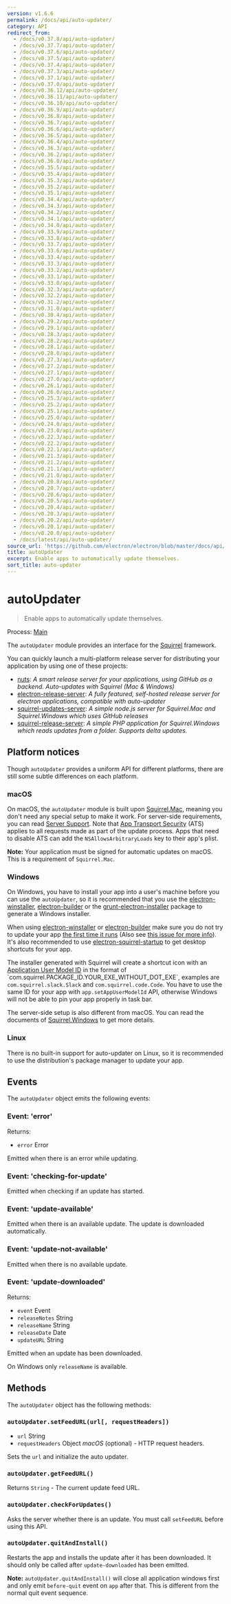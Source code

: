 ```yaml
---
version: v1.6.6
permalink: /docs/api/auto-updater/
category: API
redirect_from:
  - /docs/v0.37.8/api/auto-updater/
  - /docs/v0.37.7/api/auto-updater/
  - /docs/v0.37.6/api/auto-updater/
  - /docs/v0.37.5/api/auto-updater/
  - /docs/v0.37.4/api/auto-updater/
  - /docs/v0.37.3/api/auto-updater/
  - /docs/v0.37.1/api/auto-updater/
  - /docs/v0.37.0/api/auto-updater/
  - /docs/v0.36.12/api/auto-updater/
  - /docs/v0.36.11/api/auto-updater/
  - /docs/v0.36.10/api/auto-updater/
  - /docs/v0.36.9/api/auto-updater/
  - /docs/v0.36.8/api/auto-updater/
  - /docs/v0.36.7/api/auto-updater/
  - /docs/v0.36.6/api/auto-updater/
  - /docs/v0.36.5/api/auto-updater/
  - /docs/v0.36.4/api/auto-updater/
  - /docs/v0.36.3/api/auto-updater/
  - /docs/v0.36.2/api/auto-updater/
  - /docs/v0.36.0/api/auto-updater/
  - /docs/v0.35.5/api/auto-updater/
  - /docs/v0.35.4/api/auto-updater/
  - /docs/v0.35.3/api/auto-updater/
  - /docs/v0.35.2/api/auto-updater/
  - /docs/v0.35.1/api/auto-updater/
  - /docs/v0.34.4/api/auto-updater/
  - /docs/v0.34.3/api/auto-updater/
  - /docs/v0.34.2/api/auto-updater/
  - /docs/v0.34.1/api/auto-updater/
  - /docs/v0.34.0/api/auto-updater/
  - /docs/v0.33.9/api/auto-updater/
  - /docs/v0.33.8/api/auto-updater/
  - /docs/v0.33.7/api/auto-updater/
  - /docs/v0.33.6/api/auto-updater/
  - /docs/v0.33.4/api/auto-updater/
  - /docs/v0.33.3/api/auto-updater/
  - /docs/v0.33.2/api/auto-updater/
  - /docs/v0.33.1/api/auto-updater/
  - /docs/v0.33.0/api/auto-updater/
  - /docs/v0.32.3/api/auto-updater/
  - /docs/v0.32.2/api/auto-updater/
  - /docs/v0.31.2/api/auto-updater/
  - /docs/v0.31.0/api/auto-updater/
  - /docs/v0.30.4/api/auto-updater/
  - /docs/v0.29.2/api/auto-updater/
  - /docs/v0.29.1/api/auto-updater/
  - /docs/v0.28.3/api/auto-updater/
  - /docs/v0.28.2/api/auto-updater/
  - /docs/v0.28.1/api/auto-updater/
  - /docs/v0.28.0/api/auto-updater/
  - /docs/v0.27.3/api/auto-updater/
  - /docs/v0.27.2/api/auto-updater/
  - /docs/v0.27.1/api/auto-updater/
  - /docs/v0.27.0/api/auto-updater/
  - /docs/v0.26.1/api/auto-updater/
  - /docs/v0.26.0/api/auto-updater/
  - /docs/v0.25.3/api/auto-updater/
  - /docs/v0.25.2/api/auto-updater/
  - /docs/v0.25.1/api/auto-updater/
  - /docs/v0.25.0/api/auto-updater/
  - /docs/v0.24.0/api/auto-updater/
  - /docs/v0.23.0/api/auto-updater/
  - /docs/v0.22.3/api/auto-updater/
  - /docs/v0.22.2/api/auto-updater/
  - /docs/v0.22.1/api/auto-updater/
  - /docs/v0.21.3/api/auto-updater/
  - /docs/v0.21.2/api/auto-updater/
  - /docs/v0.21.1/api/auto-updater/
  - /docs/v0.21.0/api/auto-updater/
  - /docs/v0.20.8/api/auto-updater/
  - /docs/v0.20.7/api/auto-updater/
  - /docs/v0.20.6/api/auto-updater/
  - /docs/v0.20.5/api/auto-updater/
  - /docs/v0.20.4/api/auto-updater/
  - /docs/v0.20.3/api/auto-updater/
  - /docs/v0.20.2/api/auto-updater/
  - /docs/v0.20.1/api/auto-updater/
  - /docs/v0.20.0/api/auto-updater/
  - /docs/latest/api/auto-updater/
source_url: 'https://github.com/electron/electron/blob/master/docs/api/auto-updater.md'
title: autoUpdater
excerpt: Enable apps to automatically update themselves.
sort_title: auto-updater
---
```




<!--


                                      ::::
                                    :o+//+o:
                                    +o    oo-
                                    :o+//oo/+o/
                                      -::-   -oo:
                                               /s/
                      -::::::::-                :s/  :::--
                  :+oo+////////+:        -:/+oo/ :s:-///++oo+:
                /o+:                -/+oo+/:-     +o-      -:+o:
               /s:              -:+o+/:           -o+         :s/
              -s/            -/oo/:                /s-         +s-
              -s/         -/oo/-                   -s/         /s-
               oo       :+o/-                       oo         oo
               -s/    :oo/                          /s-       /s-
                :s/ :oo:              -::-          /s-      /s:
                  -+o/               /ssss/         :s:    -+o-
                 :o+--               /ssss/         :s:   :o+-
                :s/  +o:              -::-          /s-   --
               -s/    :+o/-                         /s-
               oo       -+o+-                       oo
              -s/         -/oo/-                   -s/
             -+soo+:         -/oo/:                /s-      /oooo+-
             o+   :s:           -:+o+/:-          -o+      /s:  -oo
             oo:--/s:       ::      -:+oo+/:-     -/-      /s/--:o+
              :+++/-        :s:          -:/+ooo++//////++oo//+o+:
                             /s:                --::::::--
                              /s/              /s-
                               :oo:          :oo:
                                 /oo/-    -/oo/
                                   -/+oooo+/-





                   _______  _______  _______  _______  __
                  |       ||       ||       ||       ||  |
                  |  _____||_     _||   _   ||    _  ||  |
                  | |_____   |   |  |  | |  ||   |_| ||  |
                  |_____  |  |   |  |  |_|  ||    ___||__|
                   _____| |  |   |  |       ||   |     __
                  |_______|  |___|  |_______||___|    |__|


    This file is generated automatically, so it should not be edited.

    To make changes, head over to the electron/electron repository:

    https://github.com/electron/electron/blob/master/docs/api/auto-updater.md

    Thanks!

-->
# autoUpdater

> Enable apps to automatically update themselves.

Process: [Main]({{site.baseurl}}/docs/glossary#main-process)

The `autoUpdater` module provides an interface for the [Squirrel](https://github.com/Squirrel) framework.

You can quickly launch a multi-platform release server for distributing your application by using one of these projects:

*   [nuts](https://github.com/GitbookIO/nuts): _A smart release server for your applications, using GitHub as a backend. Auto-updates with Squirrel (Mac & Windows)_
*   [electron-release-server](https://github.com/ArekSredzki/electron-release-server): _A fully featured, self-hosted release server for electron applications, compatible with auto-updater_
*   [squirrel-updates-server](https://github.com/Aluxian/squirrel-updates-server): _A simple node.js server for Squirrel.Mac and Squirrel.Windows which uses GitHub releases_
*   [squirrel-release-server](https://github.com/Arcath/squirrel-release-server): _A simple PHP application for Squirrel.Windows which reads updates from a folder. Supports delta updates._

## Platform notices

Though `autoUpdater` provides a uniform API for different platforms, there are still some subtle differences on each platform.

### macOS

On macOS, the `autoUpdater` module is built upon [Squirrel.Mac](https://github.com/Squirrel/Squirrel.Mac), meaning you don't need any special setup to make it work. For server-side requirements, you can read [Server Support](https://github.com/Squirrel/Squirrel.Mac#server-support). Note that [App Transport Security](https://developer.apple.com/library/content/documentation/General/Reference/InfoPlistKeyReference/Articles/CocoaKeys.html#//apple_ref/doc/uid/TP40009251-SW35) (ATS) applies to all requests made as part of the update process. Apps that need to disable ATS can add the `NSAllowsArbitraryLoads` key to their app's plist.

**Note:** Your application must be signed for automatic updates on macOS. This is a requirement of `Squirrel.Mac`.

### Windows

On Windows, you have to install your app into a user's machine before you can use the `autoUpdater`, so it is recommended that you use the [electron-winstaller](https://github.com/electron/windows-installer), [electron-builder](https://github.com/electron-userland/electron-builder) or the [grunt-electron-installer](https://github.com/electron/grunt-electron-installer) package to generate a Windows installer.

When using [electron-winstaller](https://github.com/electron/windows-installer) or [electron-builder](https://github.com/electron-userland/electron-builder) make sure you do not try to update your app [the first time it runs](https://github.com/electron/windows-installer#handling-squirrel-events) (Also see [this issue for more info](https://github.com/electron/electron/issues/7155)). It's also recommended to use [electron-squirrel-startup](https://github.com/mongodb-js/electron-squirrel-startup) to get desktop shortcuts for your app.

The installer generated with Squirrel will create a shortcut icon with an [Application User Model ID](https://msdn.microsoft.com/en-us/library/windows/desktop/dd378459(v=vs.85).aspx) in the format of `com.squirrel.PACKAGE_ID.YOUR_EXE_WITHOUT_DOT_EXE`, examples are `com.squirrel.slack.Slack` and `com.squirrel.code.Code`. You have to use the same ID for your app with `app.setAppUserModelId` API, otherwise Windows will not be able to pin your app properly in task bar.

The server-side setup is also different from macOS. You can read the documents of [Squirrel.Windows](https://github.com/Squirrel/Squirrel.Windows) to get more details.

### Linux

There is no built-in support for auto-updater on Linux, so it is recommended to use the distribution's package manager to update your app.

## Events

The `autoUpdater` object emits the following events:

### Event: 'error'

Returns:

*   `error` Error

Emitted when there is an error while updating.

### Event: 'checking-for-update'

Emitted when checking if an update has started.

### Event: 'update-available'

Emitted when there is an available update. The update is downloaded automatically.

### Event: 'update-not-available'

Emitted when there is no available update.

### Event: 'update-downloaded'

Returns:

*   `event` Event
*   `releaseNotes` String
*   `releaseName` String
*   `releaseDate` Date
*   `updateURL` String

Emitted when an update has been downloaded.

On Windows only `releaseName` is available.

## Methods

The `autoUpdater` object has the following methods:

### `autoUpdater.setFeedURL(url[, requestHeaders])`

*   `url` String
*   `requestHeaders` Object _macOS_ (optional) - HTTP request headers.

Sets the `url` and initialize the auto updater.

### `autoUpdater.getFeedURL()`

Returns `String` - The current update feed URL.

### `autoUpdater.checkForUpdates()`

Asks the server whether there is an update. You must call `setFeedURL` before using this API.

### `autoUpdater.quitAndInstall()`

Restarts the app and installs the update after it has been downloaded. It should only be called after `update-downloaded` has been emitted.

**Note:** `autoUpdater.quitAndInstall()` will close all application windows first and only emit `before-quit` event on `app` after that. This is different from the normal quit event sequence.
